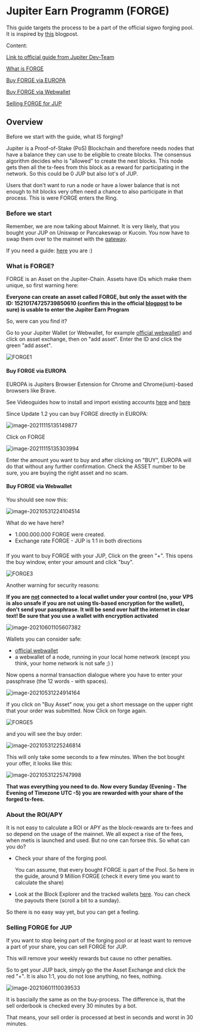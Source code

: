 # Jupiter Earn Programm (FORGE)

This guide targets the process to be a part of the official sigwo forging pool. It is inspired by [this](https://blog.gojupiter.tech/how-to-earn-on-jupiter-2108413fd0ad) blogpost.

Content:

[Link to official guide from Jupiter Dev-Team](https://docs.jup.io/how-to-guides/staking-on-jupiter)

[What is FORGE](#what-is-forge?)

[Buy FORGE via EUROPA](#buy-forge-via-europa)

[Buy FORGE via Webwallet](#buy-forge-via-webwallet)

[Selling FORGE for JUP](#selling-forge-for-jup)

## Overview

Before we start with the guide, what IS forging?

Jupiter is a Proof-of-Stake (PoS) Blockchain and therefore needs nodes that have a balance they can use to be eligible to create blocks. The consensus algorithm decides who is "allowed" to create the next blocks. This node gets then all the tx-fees from this block as a reward for participating in the network. So this could be 0 JUP but also lot's of JUP.

Users that don't want to run a node or have a lower balance that is not enough to hit blocks very often need a chance to also participate in that process. This is were FORGE enters the Ring.



### Before we start

Remember, we are now talking about Mainnet. It is very likely, that you bought your JUP on Uniswap or Pancakeswap or Kucoin. You now have to swap them over to the mainnet with the [gateway](https://swap.jup.io).

If you need a guide: [here](https://github.com/raetsch/Jupiter-Info-Collection/blob/main/gateways.md) you are :)



### What is FORGE?

FORGE is an Asset on the Jupiter-Chain. Assets have IDs which make them unique, so first warning here:

**Everyone can create an asset called FORGE, but only the asset with the ID: 15210174725739850610 (confirm this in the official [blogpost](https://blog.gojupiter.tech/how-to-earn-on-jupiter-2108413fd0ad) to be sure) is usable to enter the Jupiter Earn Program**

So, were can you find it?

Go to your Jupiter Wallet (or Webwallet, for example [official webwallet](https://nodes.gojupiter.tech/index.html)) and click on asset exchange, then on "add asset". Enter the ID and click the green "add asset".

![FORGE1](pics/FORGE1.png)

#### Buy FORGE via EUROPA

EUROPA is Jupiters Browser Extension for Chrome and Chrome(ium)-based browsers like Brave.

See Videoguides how to install and import existing accounts [here](https://youtu.be/g8UKcFH2zeM) and [here](https://youtu.be/hyeVsSgDjQQ)

Since Update 1.2 you can buy FORGE directly in EUROPA:

![image-20211115135149877](pics\image-20211115135149877.png)

Click on FORGE

![image-20211115135303994](pics\image-20211115135303994.png)

Enter the amount you want to buy and after clicking on "BUY", EUROPA will do that without any further confirmation. Check the ASSET number to be sure, you are buying the right asset and no scam.



#### Buy FORGE via Webwallet

You should see now this:

![image-20210531224104514](pics/FORGE2.png)

What do we have here?

- 1.000.000.000 FORGE were created. 
- Exchange rate FORGE - JUP is 1:1 in both directions



### 

If you want to buy FORGE with your JUP, Click on the green "+". This opens the buy window, enter your amount and click "buy".

![FORGE3](pics/FORGE3.png)

Another warning for security reasons:

**If you are <u>not</u> connected to a local wallet under your control (no, your VPS is also unsafe if you are not using tls-based encryption for the wallet), don't send your passphrase. It will be send over half the internet in clear text! Be sure that you use a wallet with encryption activated**

![image-20210601105607382](pics/FORGE8.png) 

Wallets you can consider safe:

- [official webwallet](https://nodes.gojupiter.tech/index.html)
- a webwallet of a node, running in your local home network (except you think, your home network is not safe ;) )





Now opens a normal transaction dialogue where you have to enter your passphrase (the 12 words - with spaces).

![image-20210531224914164](pics/FORGE4.png)

If you click on "Buy Asset" now, you get a short message on the upper right that your order was submitted. Now Click on forge again.

![FORGE5](pics/FORGE5.png)

 

and you will see the buy order:

![image-20210531225246814](pics/FORGE6.png)

This will only take some seconds to a few minutes. When the bot bought your offer, it looks like this:

![image-20210531225747998](pics/FORGE7.png)

**That was everything you need to do. Now every Sunday (Evening - The Evening of Timezone UTC -5) you are rewarded with your share of the forged tx-fees.** 



### About the ROI/APY

It is not easy to calculate a ROI or APY as the block-rewards are tx-fees and so depend on the usage of the mainnet. We all expect a rise of the fees, when metis is launched and used. But no one can forsee this. So what can you do?

- Check your share of the forging pool.

  You can assume, that every bought FORGE is part of the Pool. So here in the guide, around 9 Million FORGE (check it every time you want to calculate the share)

- Look at the Block Explorer and the tracked wallets [here](https://jupitertoolkit.com/explorer/address/JUP-CR58-R25L-ZWYU-4LFEH). You can check the payouts there (scroll a bit to a sunday).

So there is no easy way yet, but you can get a feeling.



### Selling FORGE for JUP

If you want to stop being part of the forging pool or at least want to remove a part of your share, you can sell FORGE for JUP.

This will remove your weekly rewards but cause no other penalties.

So to get your JUP back, simply go the the Asset Exchange and click the red "+". It is also 1:1, you do not lose anything, no fees, nothing.

![image-20210601110039533](pics/FORGE9.png)

It is bascially the same as on the buy-process. The difference is, that the sell orderbook is checked every 30 minutes by a bot.

That means, your sell order is processed at best in seconds and worst in 30 minutes.


